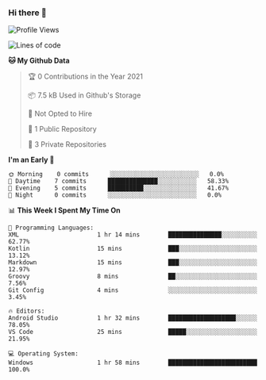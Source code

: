 ### Hi there 👋

<!--
**utkugedik/utkugedik** is a ✨ _special_ ✨ repository because its `README.md` (this file) appears on your GitHub profile.

Here are some ideas to get you started:

- 🔭 I’m currently working on ...
- 🌱 I’m currently learning ...
- 👯 I’m looking to collaborate on ...
- 🤔 I’m looking for help with ...
- 💬 Ask me about ...
- 📫 How to reach me: ...
- 😄 Pronouns: ...
- ⚡ Fun fact: ...
-->

<!--START_SECTION:waka-->
![Profile Views](http://img.shields.io/badge/Profile%20Views-5-blue)

![Lines of code](https://img.shields.io/badge/From%20Hello%20World%20I%27ve%20Written-5296%20lines%20of%20code-blue)

**🐱 My Github Data** 

> 🏆 0 Contributions in the Year 2021
 > 
> 📦 7.5 kB Used in Github's Storage 
 > 
> 🚫 Not Opted to Hire
 > 
> 📜 1 Public Repository 
 > 
> 🔑 3 Private Repositories  
 > 
**I'm an Early 🐤** 

```text
🌞 Morning    0 commits      ░░░░░░░░░░░░░░░░░░░░░░░░░   0.0% 
🌆 Daytime    7 commits      ██████████████░░░░░░░░░░░   58.33% 
🌃 Evening    5 commits      ██████████░░░░░░░░░░░░░░░   41.67% 
🌙 Night      0 commits      ░░░░░░░░░░░░░░░░░░░░░░░░░   0.0%

```


📊 **This Week I Spent My Time On** 

```text
💬 Programming Languages: 
XML                      1 hr 14 mins        ███████████████░░░░░░░░░░   62.77% 
Kotlin                   15 mins             ███░░░░░░░░░░░░░░░░░░░░░░   13.12% 
Markdown                 15 mins             ███░░░░░░░░░░░░░░░░░░░░░░   12.97% 
Groovy                   8 mins              ██░░░░░░░░░░░░░░░░░░░░░░░   7.56% 
Git Config               4 mins              ░░░░░░░░░░░░░░░░░░░░░░░░░   3.45%

🔥 Editors: 
Android Studio           1 hr 32 mins        ███████████████████░░░░░░   78.05% 
VS Code                  25 mins             █████░░░░░░░░░░░░░░░░░░░░   21.95%

💻 Operating System: 
Windows                  1 hr 58 mins        █████████████████████████   100.0%

```


<!--END_SECTION:waka-->
